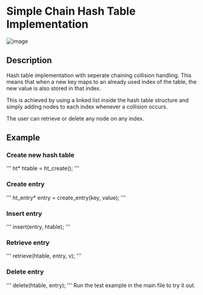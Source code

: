 # Simple Chain Hash Table Implementation
![image](https://user-images.githubusercontent.com/50047346/201488178-37becbfb-e6a9-4e38-b7b1-95f095cf2c8e.png)

## Description

Hash table implementation with seperate chaining collision handling.
This means that when a new key maps to an already used index of the table, the new value is also stored in that index.

This is achieved by using a linked list inside the hash table structure and simply adding nodes to each index whenever a collision occurs.

The user can retrieve or delete any node on any index.

## Example

### Create new hash table
'''
ht* htable = ht_create();
'''
### Create entry
'''
ht_entry* entry = create_entry(key, value);
'''
### Insert entry
'''
insert(entry, htable);
'''
### Retrieve entry
'''
retrieve(htable, entry, v);
'''
### Delete entry
'''
delete(htable, entry);
'''
Run the test example in the main file to try it out.


